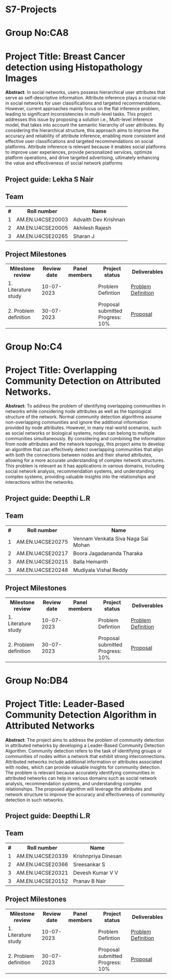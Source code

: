 # S7-Projects
# Group No:CA8

# Project Title: Breast Cancer detection using Histopathology Images

**Abstract**: In social networks, users possess hierarchical user attributes that serve as self-descriptive 
information. Attribute inference plays a crucial role in social networks for user classifications 
and targeted recommendations. However, current approaches mainly focus on the flat 
inference problem, leading to significant inconsistencies in multi-level tasks. This project 
addresses this issue by proposing a solution i.e., Multi-level Inference model, that takes into 
account the semantic hierarchy of user attributes. By considering the hierarchical structure, this 
approach aims to improve the accuracy and reliability of attribute inference, enabling more 
consistent and effective user classifications and targeted recommendations on social platforms.
Attribute inference is relevant because it enables social platforms to improve user experiences, 
provide personalized services, optimize platform operations, and drive targeted advertising, 
ultimately enhancing the value and effectiveness of social network platforms

## Project guide: Lekha S Nair
## Team

<table>
  <tr>
    <th>#</th>
    <th>Roll number</th>
    <th>Name</th>
  </tr>
  <tr>
    <td>1</td>
    <td>AM.EN.U4CSE20003</td>
    <td>Advaith Dev Krishnan</td>
  </tr>
  <tr>
    <td>2</td>
    <td>AM.EN.U4CSE20005</td>
    <td>Akhilesh Rajesh</td>
  </tr>  
<tr>
    <td>3</td>
    <td>AM.EN.U4CSE20265</td>
    <td>Sharan J
</td>
  </tr>  
  
 
</table>


## Project Milestones

<table>
  <tr>
    <th>Milestone review</th>
    <th>Review date</th>
    <th>Panel members</th>
    <th>Project status</th>
    <th>Deliverables</th>
  </tr>
  <tr>
    <td>1. Literature study</td>
    <td>10-07-2023</td>
    <td><br><br></td>
    <td>Problem Defintion<br></td>
    <td>
      <a href="B5/Group-B5_Problem Defintion.pdf">Problem Definition</a>
    </td>
  </tr>
  <tr>
    <td>2. Problem definition</td>
    <td>30-07-2023</td>
    <td><br><br></td>
    <td>Proposal submitted<br>Progress: 10%</td>
    <td>
      <a href="B5/Group-B5_Proposal.pdf">Proposal</a>
    </td>
  </tr>  
</table>

# Group No:C4

# Project Title: Overlapping Community Detection on Attributed Networks.


**Abstract**: To address the problem of identifying overlapping communities in networks while considering node attributes as well as the topological structure of the network. Normal community detection algorithms assume non-overlapping communities and ignore the additional information provided by node attributes. However, in many real-world scenarios, such as social networks or biological systems, nodes can belong to multiple communities simultaneously. By considering and combining the information from node attributes and the network topology, this project aims to develop an algorithm that can effectively detect overlapping communities that align with both the connections between nodes and their shared attributes, allowing for a more accurate understanding of complex network structures. This problem is relevant as it has applications in various domains, including social network analysis, recommendation systems, and understanding complex systems, providing valuable insights into the relationships and interactions within the networks.



## Project guide: Deepthi L.R
## Team

<table>
  <tr>
    <th>#</th>
    <th>Roll number</th>
    <th>Name</th>
  </tr>
  <tr>
    <td>1</td>
    <td>AM.EN.U4CSE20275</td>
    <td>Vennam Venkata Siva Naga Sai Mohan</td>
  </tr>
  <tr>
    <td>2</td>
    <td>AM.EN.U4CSE20217</td>
    <td>Boora Jagadananda Tharaka</td>
  </tr>  
<tr>
    <td>3</td>
    <td>AM.EN.U4CSE20215</td>
    <td>Balla Hemanth
</td>
  </tr>  
  <tr>
    <td>3</td>
    <td>AM.EN.U4CSE20248</td>
    <td>Mudiyala Vishal Reddy </td>
  </tr>
 
</table>


## Project Milestones

<table>
  <tr>
    <th>Milestone review</th>
    <th>Review date</th>
    <th>Panel members</th>
    <th>Project status</th>
    <th>Deliverables</th>
  </tr>
  <tr>
    <td>1. Literature study</td>
    <td>10-07-2023</td>
    <td><br><br></td>
    <td>Problem Defintion<br></td>
    <td>
      <a href="C4/Problem Definition.pdf">Problem Definition</a>
    </td>
  </tr>
  <tr>
    <td>2. Problem definition</td>
    <td>30-07-2023</td>
    <td><br><br></td>
    <td>Proposal submitted<br>Progress: 10%</td>
    <td>
      <a href="C4/Proposal.pdf">Proposal</a>
    </td>
  </tr>  
</table>



# Group No:DB4

# Project Title: Leader-Based Community Detection Algorithm in Attributed Networks


**Abstract**: The project aims to address the problem of community detection in attributed networks by developing a Leader-Based Community Detection Algorithm. Community detection refers to the task of identifying groups or communities of nodes within a network that exhibit strong interconnections. Attributed networks include additional information or attributes associated with nodes, which can provide valuable insights for community detection. The problem is relevant because accurately identifying communities in attributed networks can help in various domains such as social network analysis, recommendation systems, and understanding complex relationships. The proposed algorithm will leverage the attributes and network structure to improve the accuracy and effectiveness of community detection in such networks.



## Project guide: Deepthi L.R
## Team

<table>
  <tr>
    <th>#</th>
    <th>Roll number</th>
    <th>Name</th>
  </tr>
  <tr>
    <td>1</td>
    <td>AM.EN.U4CSE20339</td>
    <td>Krishnpriya Dinesan</td>
  </tr>
  <tr>
    <td>2</td>
    <td>AM.EN.U4CSE20366</td>
    <td>Sreesankar S</td>
  </tr>  
<tr>
    <td>3</td>
    <td>AM.EN.U4CSE20321</td>
    <td>Devesh Kumar V V
</td>
  </tr>  
  <tr>
    <td>3</td>
    <td>AM.EN.U4CSE20152</td>
    <td>Pranav B Nair </td>
  </tr>
 
</table>


## Project Milestones

<table>
  <tr>
    <th>Milestone review</th>
    <th>Review date</th>
    <th>Panel members</th>
    <th>Project status</th>
    <th>Deliverables</th>
  </tr>
  <tr>
    <td>1. Literature study</td>
    <td>10-07-2023</td>
    <td><br><br></td>
    <td>Problem Defintion<br></td>
    <td>
      <a href="DB4/Problem Definition.pdf">Problem Definition</a>
    </td>
  </tr>
  <tr>
    <td>2. Problem definition</td>
    <td>30-07-2023</td>
    <td><br><br></td>
    <td>Proposal submitted<br>Progress: 10%</td>
    <td>
      <a href="DB4/Proposal.pdf">Proposal</a>
    </td>
  </tr>  
</table>
